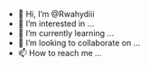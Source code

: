 - 👋 Hi, I’m @Rwahydiii
- 👀 I’m interested in ...
- 🌱 I’m currently learning ...
- 💞️ I’m looking to collaborate on ...
- 📫 How to reach me ...

<!---
Rwahydiii/Rwahydiii is a ✨ special ✨ repository because its `README.md` (this file) appears on your GitHub profile.
You can click the Preview link to take a look at your changes.
--->
